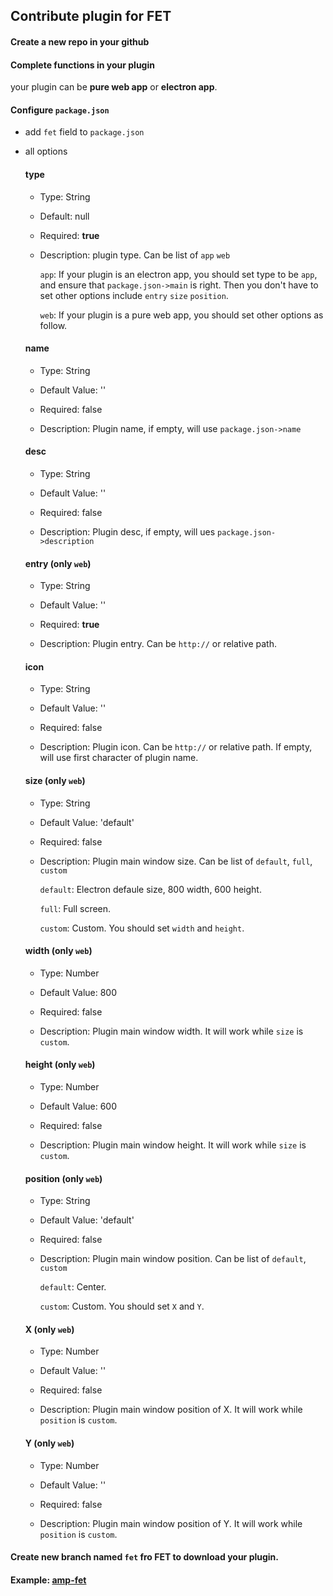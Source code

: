 Contribute plugin for FET
--------------------------------------------------
#### Create a new repo in your github


#### Complete functions in your plugin

your plugin can be **pure web app** or **electron app**.

#### Configure `package.json`

* add `fet` field to `package.json`

* all options

	#### type

	* Type: String

	* Default: null

	* Required: **true**

	* Description: plugin type. Can be list of `app` `web`

		`app`: If your plugin is an electron app, you should set type to be `app`, and ensure that `package.json->main` is right. Then you don't have to set other options include `entry` `size` `position`.

		`web`: If your plugin is a pure web app, you should set other options as follow.

	#### name

	* Type: String

	* Default Value: ''

	* Required: false

	* Description: Plugin name, if empty, will use `package.json->name`

	#### desc

	* Type: String

	* Default Value: ''

	* Required: false

	* Description: Plugin desc, if empty, will ues `package.json->description`

	#### entry (only `web`)

	* Type: String

	* Default Value: ''

	* Required: **true**

	* Description: Plugin entry. Can be `http://` or relative path.

	#### icon

	* Type: String

	* Default Value: ''

	* Required: false

	* Description: Plugin icon. Can be `http://` or relative path. If empty, will use first character of plugin name.

	#### size (only `web`)

	* Type: String

	* Default Value: 'default'

	* Required: false

	* Description: Plugin main window size. Can be list of `default`, `full`, `custom`

		`default`: Electron defaule size, 800 width, 600 height.

		`full`: Full screen.

		`custom`: Custom. You should set `width` and `height`.

	#### width (only `web`)

	* Type: Number

	* Default Value: 800

	* Required: false

	* Description: Plugin main window width. It will work while `size` is `custom`.

	#### height (only `web`)

	* Type: Number

	* Default Value: 600

	* Required: false

	* Description: Plugin main window height. It will work while `size` is `custom`.

	#### position (only `web`)

	* Type: String

	* Default Value: 'default'

	* Required: false

	* Description: Plugin main window position. Can be list of `default`, `custom`

		`default`: Center.

		`custom`: Custom. You should set `X` and `Y`.

	#### X (only `web`)

	* Type: Number

	* Default Value: ''

	* Required: false

	* Description: Plugin main window position of X. It will work while `position` is `custom`.

	#### Y (only `web`)

	* Type: Number

	* Default Value: ''

	* Required: false

	* Description: Plugin main window position of Y. It will work while `position` is `custom`.

#### Create new branch named `fet` fro FET to download your plugin.

#### Example: [amp-fet](https://github.com/luoye-fe/amp-fet)
